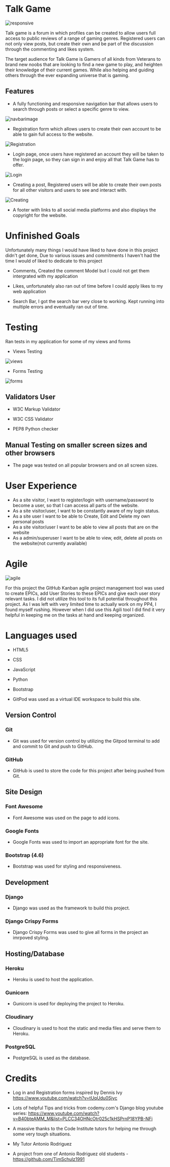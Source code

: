 #                                                        **Talk Game**

![responsive](static/media/readME/responsive.png)

Talk game is a forum in which profiles can be created to allow users full access to public
reviews of a range of gaming genres. Registered users can not only view posts, but create their own
and be part of the discussion through the commenting and likes system.

The target audience for Talk Game is Gamers of all kinds from Veterans to brand new noobs that are
looking to find a new game to play, and heighten their knowledge of their current games. While also
helping and guiding others through the ever expanding universe that is gaming.


## Features

- A fully functioning and responsive navigation bar that allows users to search through posts or select a specific genre to view.

![navbarimage](static/media/readME/navbar.png)

- Registration form which allows users to create their own account to be able to gain full access to the website.

![Registration](static/media/readME/registration.png)

- Login page, once users have registered an account they will be taken to the login page, so they can sign in and enjoy all that
Talk Game has to offer.

![Login](static/media/readME/login.png)

- Creating a post, Registered users will be able to create their own posts for all other visitors and users to see and interact with.

![Creating](static/media/readME/create.png)

- A footer with links to all social media platforms and also displays the copyright for the website.

# Unfinished Goals

Unfortunately many things I would have liked to have done in this project didn't get done, Due to various issues and commitments
I haven't had the time I would of liked to dedicate to this project

- Comments, Created the comment Model but I could not get them intergrated with my application

- Likes, unfortunately also ran out of time before I could apply likes to my web application

- Search Bar, I got the search bar very close to working. Kept running into multiple errors and eventually ran out of time.


# Testing

Ran tests in my application for some of my views and forms

- Views Testing

![views](static/media/readME/views.png)

- Forms Testing

![forms](static/media/readME/forms.png)

## Validators User

- W3C Markup Validator

- W3C CSS Validator

- PEP8 Python checker


## Manual Testing on smaller screen sizes and other browsers
- The page was tested on all popular browsers and on all screen sizes.


# User Experience

- As a site visitor, I want to register/login with username/password to become a user, so that I can access all parts of the website.
- As a site visitor/user, I want to be constantly aware of my login status.
- As a site user I want to be able to Create, Edit and Delete my own personal posts
- As a site visitor/user I want to be able to view all posts that are on the website
- As a admin/superuser I want to be able to view, edit, delete all posts on the website(not currently available)

# Agile
![agile](static/media/readME/userstory.png)

For this project the GitHub Kanban agile project management tool was used to create EPICs, add User Stories to these EPICs and give each user story relevant tasks.
I did not utilize this tool to its full potential throughout this project. As I was left with very limited time to actually work on my PP4, I found myself rushing.
However when I did use this Agili tool I did find it very helpful in keeping me on the tasks at hand and keeping organized.

# Languages used

- HTML5

- CSS

- JavaScript

- Python

- Bootstrap

- GitPod was used as a virtual IDE workspace to build this site.

## Version Control
### Git
- Git was used for version control by utilizing the Gitpod terminal to add and commit to Git and push to GitHub.

### GitHub
- GitHub is used to store the code for this project after being pushed from Git.


## Site Design
### Font Awesome
- Font Awesome was used on the page to add icons.

### Google Fonts
- Google Fonts was used to import an appropriate font for the site.

### Bootstrap (4.6)
- Bootstrap was used for styling and responsiveness.

## Development
### Django
- Django was used as the framework to build this project.

### Django Crispy Forms
- Django Crispy Forms was used to give all forms in the project an imrpoved styling.


## Hosting/Database
### Heroku
- Heroku is used to host the application.

### Gunicorn
- Gunicorn is used for deploying the project to Heroku.

### Cloudinary
- Cloudinary is used to host the static and media files and serve them to Heroku.

### PostgreSQL
- PostgreSQL is used as the database.

# Credits


- Log in and Registration forms inspired by Dennis Ivy https://www.youtube.com/watch?v=tUqUdu0Sjyc

- Lots of helpful Tips and tricks from codemy.com's Django blog youtube series: https://www.youtube.com/watch?v=B40bteAMM_M&list=PLCC34OHNcOtr025c1kHSPrnP18YPB-NFi

- A massive thanks to the Code Institute tutors for helping me through some very tough situations.

- My Tutor Antonio Rodriguez

- A project from one of Antonio Rodriguez old students - https://github.com/TimSchulz1991